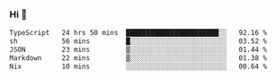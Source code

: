### Hi 👋

<!--START_SECTION:waka-->

```txt
TypeScript   24 hrs 50 mins  ███████████████████████░░   92.16 %
sh           56 mins         █░░░░░░░░░░░░░░░░░░░░░░░░   03.52 %
JSON         23 mins         ▒░░░░░░░░░░░░░░░░░░░░░░░░   01.44 %
Markdown     22 mins         ▒░░░░░░░░░░░░░░░░░░░░░░░░   01.38 %
Nix          10 mins         ░░░░░░░░░░░░░░░░░░░░░░░░░   00.64 %
```

<!--END_SECTION:waka-->
